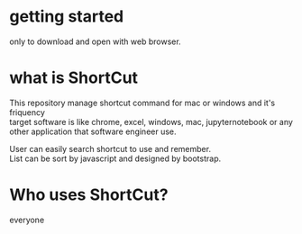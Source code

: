 # getting started
only to download and open with web browser.

# what is ShortCut
This repository manage shortcut command for mac or windows and it's friquency<br>
target software is like chrome, excel, windows, mac, jupyternotebook or any other application that software engineer use.

User can easily search shortcut to use and remember. <br>
List can be sort by javascript and designed by bootstrap.

# Who uses ShortCut?
everyone
